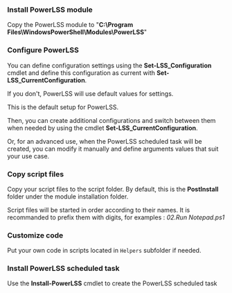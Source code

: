 
### Install PowerLSS module

Copy the PowerLSS module to "**C:\Program Files\WindowsPowerShell\Modules\PowerLSS**"

### Configure PowerLSS

You can define configuration settings using the **Set-LSS_Configuration** cmdlet and define this configuration as current with **Set-LSS_CurrentConfiguration**. 

If you don't, PowerLSS will use default values for settings.

This is the default setup for PowerLSS.

Then, you can create additional configurations and switch between them when needed by using the cmdlet **Set-LSS_CurrentConfiguration**.

Or, for an advanced use, when the PowerLSS scheduled task will be created, you can modify it manually and define arguments values that suit your use case.

### Copy script files

Copy your script files to the script folder. By default, this is the **PostInstall** folder under the module installation folder.

Script files will be started in order according to their names. It is recommanded to prefix them with digits, for examples : _02.Run Notepad.ps1_

### Customize code

Put your own code in scripts located in `Helpers` subfolder if needed.

### Install PowerLSS scheduled task

Use the **Install-PowerLSS** cmdlet to create the PowerLSS scheduled task

